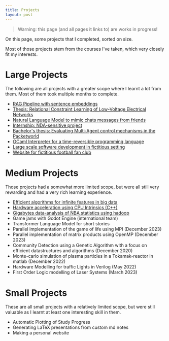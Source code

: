 ```yaml
---
title: Projects
layout: post
---
```


> Warning: this page (and all pages it links to) are works in progress!

On this page, some projects that I completed, sorted on size.

Most of those projects stem from the courses I've taken, which very closely fit my interests.

# Large Projects
The following are all projects with a greater scope where I learnt a lot from them. Most of them took multiple months to complete.
- [RAG Pipeline with sentence embeddings](projects/RAG_IRSE)
- [Thesis: Relational Constraint Learning of Low-Voltage Electrical Networks](projects/Thesis_GIS_Rule_learning)
- [Natural Language Model to mimic chats messages from friends](projects/ChatCloner)
- [Internship: NDA-sensitive project](projects/InternshipGIM)
- [Bachelor's thesis: Evaluating Multi-Agent control mechanisms in the Packetworld](projects/BachelorPacketWorld)
- [OCaml Interpreter for a time-reversible programming language](projects/OCamlInterpreter)
- [Large scale software development in fictitious setting](projects/AssemAssist)
- [Website for fictitious football fan club](projects/football_website)

# Medium Projects
Those projects had a somewhat more limited scope, but were all still very rewarding and had a very rich learning experience.
- [Efficient algorithms for infinite features in big data](projects/big_data_infinite_features)
- [Hardware acceleration using CPU Intrinsics (C++)](projects/big_data_hardware_intrinsics)
- [Gigabytes data-analysis of NBA statistics using hadoop](projects/big_data_hadoop)
- Game jams with Godot Engine (international team)
- Transformer Language Model for short stories
- Parallel implementation of the game of life using MPI (December 2023)
- Parallel implementation of matrix products using OpenMP (December 2023)
- Community Detection using a Genetic Algorithm with a focus on efficient datastructures and algorithms (December 2020)
- Monte-carlo simulation of plasma particles in a Tokamak-reactor in matlab (December 2022)
- Hardware Modelling for traffic Lights in Verilog (May 2022)
- First Order Logic modelling of Laser Systems (March 2023)


# Small Projects
These are all small projects with a relatively limited scope, but were still valuable as I learnt at least one interesting skill in them.

- Automatic Plotting of Study Progress
- Generating LaTeX presentations from custom md notes
- Making a personal website


<!-- ## Compiling and emulating zelda3 from source -->


<!-- # Future Projects
(Future ?) Extending the biosim genetic simulator for ??

## HOME Generator

## Making of Neural Network in efficient language (rust or c++)
And making a python wrapper for it
-->
